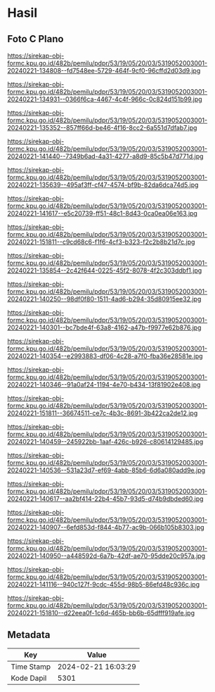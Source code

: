 # Hasil

## Foto C Plano

https://sirekap-obj-formc.kpu.go.id/482b/pemilu/pdpr/53/19/05/20/03/5319052003001-20240221-134808--fd7548ee-5729-464f-9cf0-96cffd2d03d9.jpg

https://sirekap-obj-formc.kpu.go.id/482b/pemilu/pdpr/53/19/05/20/03/5319052003001-20240221-134931--0366f6ca-4467-4c4f-966c-0c824d151b99.jpg

https://sirekap-obj-formc.kpu.go.id/482b/pemilu/pdpr/53/19/05/20/03/5319052003001-20240221-135352--857ff66d-be46-4f16-8cc2-6a551d7dfab7.jpg

https://sirekap-obj-formc.kpu.go.id/482b/pemilu/pdpr/53/19/05/20/03/5319052003001-20240221-141440--7349b6ad-4a31-4277-a8d9-85c5b47d771d.jpg

https://sirekap-obj-formc.kpu.go.id/482b/pemilu/pdpr/53/19/05/20/03/5319052003001-20240221-135639--495af3ff-cf47-4574-bf9b-82da6dca74d5.jpg

https://sirekap-obj-formc.kpu.go.id/482b/pemilu/pdpr/53/19/05/20/03/5319052003001-20240221-141617--e5c20739-ff51-48c1-8d43-0ca0ea06e163.jpg

https://sirekap-obj-formc.kpu.go.id/482b/pemilu/pdpr/53/19/05/20/03/5319052003001-20240221-151811--c9cd68c6-f1f6-4cf3-b323-f2c2b8b21d7c.jpg

https://sirekap-obj-formc.kpu.go.id/482b/pemilu/pdpr/53/19/05/20/03/5319052003001-20240221-135854--2c42f644-0225-45f2-8078-4f2c303ddbf1.jpg

https://sirekap-obj-formc.kpu.go.id/482b/pemilu/pdpr/53/19/05/20/03/5319052003001-20240221-140250--98df0f80-1511-4ad6-b294-35d80915ee32.jpg

https://sirekap-obj-formc.kpu.go.id/482b/pemilu/pdpr/53/19/05/20/03/5319052003001-20240221-140301--bc7bde4f-63a8-4162-a47b-f9977e62b876.jpg

https://sirekap-obj-formc.kpu.go.id/482b/pemilu/pdpr/53/19/05/20/03/5319052003001-20240221-140354--e2993883-df06-4c28-a7f0-fba36e28581e.jpg

https://sirekap-obj-formc.kpu.go.id/482b/pemilu/pdpr/53/19/05/20/03/5319052003001-20240221-140346--91a0af24-1194-4e70-b434-13f81902e408.jpg

https://sirekap-obj-formc.kpu.go.id/482b/pemilu/pdpr/53/19/05/20/03/5319052003001-20240221-151811--36674511-ce7c-4b3c-8691-3b422ca2de12.jpg

https://sirekap-obj-formc.kpu.go.id/482b/pemilu/pdpr/53/19/05/20/03/5319052003001-20240221-140459--245922bb-1aaf-426c-b926-c80614129485.jpg

https://sirekap-obj-formc.kpu.go.id/482b/pemilu/pdpr/53/19/05/20/03/5319052003001-20240221-140536--531a23d7-ef69-4abb-85b6-6d6a080add9e.jpg

https://sirekap-obj-formc.kpu.go.id/482b/pemilu/pdpr/53/19/05/20/03/5319052003001-20240221-140617--aa2bf414-22b4-45b7-93d5-d74b9dbded60.jpg

https://sirekap-obj-formc.kpu.go.id/482b/pemilu/pdpr/53/19/05/20/03/5319052003001-20240221-140907--6efd853d-f844-4b77-ac9b-066b105b8303.jpg

https://sirekap-obj-formc.kpu.go.id/482b/pemilu/pdpr/53/19/05/20/03/5319052003001-20240221-140950--a448592d-6a7b-42df-ae70-95dde20c957a.jpg

https://sirekap-obj-formc.kpu.go.id/482b/pemilu/pdpr/53/19/05/20/03/5319052003001-20240221-141116--940c127f-9cdc-455d-98b5-86efd48c936c.jpg

https://sirekap-obj-formc.kpu.go.id/482b/pemilu/pdpr/53/19/05/20/03/5319052003001-20240221-151810--d22eea0f-1c6d-465b-bb6b-65dfff919afe.jpg


## Metadata

| Key        | Value               |
| ---------- | ------------------- |
| Time Stamp | 2024-02-21 16:03:29 |
| Kode Dapil | 5301                |



